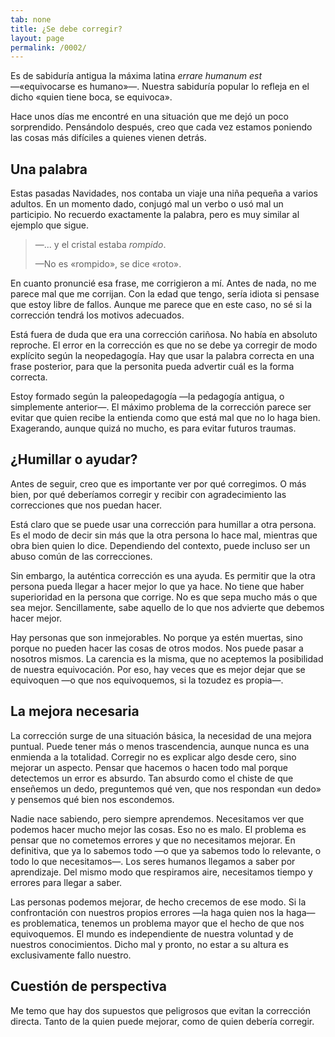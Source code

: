 ```yaml
---
tab: none
title: ¿Se debe corregir?
layout: page
permalink: /0002/
---
```


Es de sabiduría antigua la máxima latina _errare humanum est_ —«equivocarse es humano»—. Nuestra sabiduría popular lo refleja en el dicho «quien tiene boca, se equivoca».

Hace unos días me encontré en una situación que me dejó un poco sorprendido. Pensándolo después, creo que cada vez estamos poniendo las cosas más difíciles a quienes vienen detrás.

## Una palabra

Estas pasadas Navidades, nos contaba un viaje una niña pequeña a varios adultos. En un momento dado, conjugó mal un verbo o usó mal un participio. No recuerdo exactamente la palabra, pero es muy similar al ejemplo que sigue.

> —... y el cristal estaba _rompido_.
>
> —No es «rompido», se dice «roto».

En cuanto pronuncié esa frase, me corrigieron a mí. Antes de nada, no me parece mal que me corrijan. Con la edad que tengo, sería idiota si pensase que estoy libre de fallos. Aunque me parece que en este caso, no sé si la corrección tendrá los motivos adecuados.

Está fuera de duda que era una corrección cariñosa. No había en absoluto reproche. El error en la corrección es que no se debe ya corregir de modo explícito según la neopedagogía. Hay que usar la palabra correcta en una frase posterior, para que la personita pueda advertir cuál es la forma correcta.

Estoy formado según la paleopedagogía —la pedagogía antigua, o simplemente anterior—. El máximo problema de la corrección parece ser evitar que quien recibe la entienda como que está mal que no lo haga bien. Exagerando, aunque quizá no mucho, es para evitar futuros traumas.

## ¿Humillar o ayudar?

Antes de seguir, creo que es importante ver por qué corregimos. O más bien, por qué deberíamos corregir y recibir con agradecimiento las correcciones que nos puedan hacer.

Está claro que se puede usar una corrección para humillar a otra persona. Es el modo de decir sin más que la otra persona lo hace mal, mientras que obra bien quien lo dice. Dependiendo del contexto, puede incluso ser un abuso común de las correcciones.

Sin embargo, la auténtica corrección es una ayuda. Es permitir que la otra persona pueda llegar a hacer mejor lo que ya hace. No tiene que haber superioridad en la persona que corrige. No es que sepa mucho más o que sea mejor. Sencillamente, sabe aquello de lo que nos advierte que debemos hacer mejor.

Hay personas que son inmejorables. No porque ya estén muertas, sino porque no pueden hacer las cosas de otros modos. Nos puede pasar a nosotros mismos. La carencia es la misma, que no aceptemos la posibilidad de nuestra equivocación. Por eso, hay veces que es mejor dejar que se equivoquen —o que nos equivoquemos, si la tozudez es propia—.

## La mejora necesaria

La corrección surge de una situación básica, la necesidad de una mejora puntual. Puede tener más o menos trascendencia, aunque nunca es una enmienda a la totalidad. Corregir no es explicar algo desde cero, sino mejorar un aspecto. Pensar que hacemos o hacen todo mal porque detectemos un error es absurdo. Tan absurdo como el chiste de que enseñemos un dedo, preguntemos qué ven, que nos respondan «un dedo» y pensemos qué bien nos escondemos.

Nadie nace sabiendo, pero siempre aprendemos. Necesitamos ver que podemos hacer mucho mejor las cosas. Eso no es malo. El problema es pensar que no cometemos errores y que no necesitamos mejorar. En definitiva, que ya lo sabemos todo —o que ya sabemos todo lo relevante, o todo lo que necesitamos—. Los seres humanos llegamos a saber por aprendizaje. Del mismo modo que respiramos aire, necesitamos tiempo y errores para llegar a saber.

Las personas podemos mejorar, de hecho crecemos de ese modo. Si la confrontación con nuestros propios errores —la haga quien nos la haga— es problematica, tenemos un problema mayor que el hecho de que nos equivoquemos. El mundo es independiente de nuestra voluntad y de nuestros conocimientos. Dicho mal y pronto, no estar a su altura es exclusivamente fallo nuestro.

## Cuestión de perspectiva

Me temo que hay dos supuestos que peligrosos que evitan la corrección directa. Tanto de la quien puede mejorar, como de quien debería corregir.
